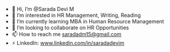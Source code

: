 - 👋 Hi, I’m @Sarada Devi M
- 👀 I’m interested in HR Management, Writing, Reading
- 🌱 I’m currently learning MBA in Human Resource Management
- 💞️ I’m looking to collaborate on HR Opportunities
- 📫 How to reach me saradadm15@gmail.com
- ⚡ LinkedIn: www.linkedin.com/in/saradadevim
<!---
Saradadevim/Saradadevim is a ✨ special ✨ repository because its `README.md` (this file) appears on your GitHub profile.
You can click the Preview link to take a look at your changes.
--->
